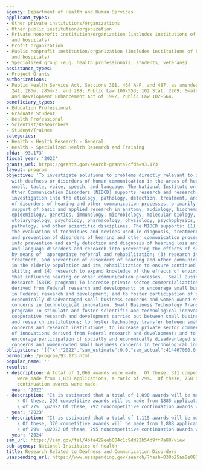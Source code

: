 ```yaml
---
agency: Department of Health and Human Services
applicant_types:
- Other private institutions/organizations
- Other public institution/organization
- Private nonprofit institution/organization (includes institutions of higher education
  and hospitals)
- Profit organization
- Public nonprofit institution/organization (includes institutions of higher education
  and hospitals)
- Specialized group (e.g. health professionals, students, veterans)
assistance_types:
- Project Grants
authorizations:
- Public Health Service Act, Sections 301, 464 A-F, and 487, as amended; 42 U.S.C.
  241, 285m, 285m-3, and 288; Public Law 100-553; 102 Stat. 2769; Small Business Research
  and Development Enhancement Act of 1992, Public Law 102-564.
beneficiary_types:
- Education Professional
- Graduate Student
- Health Professional
- Scientist/Researchers
- Student/Trainee
categories:
- Health - Health Research - General
- Health - Specialized Health Research and Training
cfda: '93.173'
fiscal_year: '2022'
grants_url: https://grants.gov/search-grants?cfda=93.173
layout: program
objective: 'To investigate solutions to problems directly relevant to individuals
  with deafness or disorders of human communication in the areas of hearing, balance,
  smell, taste, voice, speech, and language. The National Institute on Deafness and
  Other Communication Disorders (NIDCD) supports research and research training, including
  investigation into the etiology, pathology, detection, treatment, and prevention
  of disorders of hearing and other communication processes, primarily through the
  support of basic and applied research in anatomy, audiology, biochemistry, bioengineering,
  epidemiology, genetics, immunology, microbiology, molecular biology, the neurosciences,
  otolaryngology, psychology, pharmacology, physiology, psychophysics, speech-language
  pathology, and other scientific disciplines. The NIDCD supports: (1) Research into
  the evaluation of techniques and devices used in diagnosis, treatment, rehabilitation,
  and prevention of disorders of hearing and other communication processes; (2) research
  into prevention and early detection and diagnosis of hearing loss and speech, voice,
  and language disorders and research into preventing the effects of such disorders
  by means of  appropriate referral and rehabilitation; (3) research into the detection,
  treatment, and prevention of disorders of hearing and other communication processes
  in the elderly population and its rehabilitation to ensure continued effective communication
  skills; and (4) research to expand knowledge of the effects of environmental agents
  that influence hearing or other communication processes.  Small Business Innovation
  Research (SBIR) program: To increase private sector commercialization of innovations
  derived from Federal research and development; to encourage small business participation
  in Federal research and development; and to foster participation of socially and
  economically disadvantaged small business concerns and women-owned small business
  concerns in technological innovation. Small Business Technology Transfer (STTR)
  program: To stimulate and foster scientific and technological innovation through
  cooperative research and development carried out between small business concerns
  and research institutions; to foster technology transfer between small business
  concerns and research institutions; to increase private sector commercialization
  of innovations derived from Federal research and development; and to foster and
  encourage participation of socially and economically disadvantaged small business
  concerns and women-owned small business concerns in technological innovation.'
obligations: '[{"x":"2022","sam_estimate":0.0,"sam_actual":414467000.0,"usa_spending_actual":409964681.06},{"x":"2023","sam_estimate":427930000.0,"sam_actual":0.0,"usa_spending_actual":364237229.22},{"x":"2024","sam_estimate":426679999.0,"sam_actual":0.0,"usa_spending_actual":0.0}]'
permalink: /program/93.173.html
popular_name: ''
results:
- description: A total of 1,069 awards were made.  Of these, 311 competitive awards
    were made from 1,830 applications, a ratio of 29%.  Of these, 758 noncompetitive
    continuation awards were made.
  year: '2022'
- description: "It is estimated that a total of 1,090 awards will be made. \u2022\
    \ Of these, 298 competitive awards will be made from 1885 applications, a ratio\
    \ of 27%. \u2022 Of these, 792 noncompetitive continuation awards will be made."
  year: '2023'
- description: "It is estimated that a total of 1,115 awards will be made. \u2022\
    \ Of these, 320 competitive awards will be made from 1,888 applications, a ratio\
    \ of 29%. \u2022 Of these, 795 noncompetitive continuation awards will be made."
  year: '2024'
sam_url: https://sam.gov/fal/4bfa429eeb004c1c9dd22b54d9ff7a88/view
sub-agency: National Institutes of Health
title: Research Related to Deafness and Communication Disorders
usaspending_url: https://www.usaspending.gov/search/?hash=038b25aa0e087e63721e282010d9b8ee
---
```

